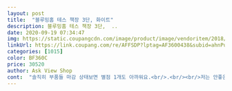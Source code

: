 ```yaml
---
layout: post 
title:  "블루밍홈 테스 책장 3단, 화이트" 
description: 블루밍홈 테스 책장 3단,  ..
date: 2020-09-19 07:34:47 
img: https://static.coupangcdn.com/image/product/image/vendoritem/2018/02/05/3225985501/73f8233b-c172-429c-8fb0-1517532a031b.jpg 
linkUrl: https://link.coupang.com/re/AFFSDP?lptag=AF3600438&subid=ahnPublicAsk&pageKey=29824379&itemId=114004315&vendorItemId=3225985501&traceid=V0-113-e3e042374ed9534e 
categories: [1015] 
color: BF360C 
price: 30520 
author: Ask View Shop 
cont:  "솔직히 부품들 마감 상태보면 별점 1개도 아까워요.<br/>.<br/><br/>저는 안좋은 리뷰들 보고도 이렇게 생긴 저렴한 책장인듯 선반인듯한 책장이 필요해서 구매했기 때문에 후회눈 하지 않아요<br/><br/> -> 가성비라고는 하지만 제품 퀄리티 보면 3만원은 좀 아깝.<br/>.<br/>2만원 중반대의 느낌<br/><br/> -> 저처럼 가성비가 중요하다 하시는 분들은 구매하셔도 괜찮고 퀄리티가 중요하신 분들은 당연히 비싸고 좋은거 구매하세요!!<br/><br/> -> 조립 전 부품 하나하나 보면 어이없을 정도의 마감이지만 조립해놓고 보면 그럴싸해요<br/>가구와 세트로 나온 책장 하나를 더 구입할 필욘 없을것 같고<br/>가구점에서 파는 퀄리티 좋은 책장이나 선반 구매하고 싶었지만 자취 중이라 비싼 가구나 부피가 큰 가구를 구매하는게 오히려 돈낭비라고 느껴져서 저렴한거 찾다가 구입했어요<br/>겉으론 깨끗해 보여도 조립 전에 부품을 물티슈로 닦으니<br/>견고해보이나 아쉽게도 스크래치들이 제법보였어요<br/>그래도만족해요<br/>그래서 이번엔 미리 신문지로 단단히 바닥을 깔고<br/>그럼에도 별점 3개를 준 건 활용도는 만족하기 때문이에요!!<br/>금방 조립하더군요.<br/> 조립 난이도가 아주 쉽대요^^<br/>기존의 가구들과 색이 안맞으면 어쩌나 했는데<br/>남편 또한 그리 스마트한 손재주의 소유자는 아니지만<br/>남편이 조립 해주었는데<br/>넣어가는 책이 다르니 제가 봐도<br/>독서실 갈 때, 학교 갈 때, 학원 갈 때마다<br/>로켓타고 금방 배송 되었구요,<br/>마치 세트로 나온 것처럼 사이즈나 색깔이 딱 맞아서<br/>먼지가 장난이 아니었어요... <br/><br/>물티슈에, 청소기에 만반의 준비를 했건만<br/>수납공간이 너무 부족한 원룸에서 생활하기 때문에 침대 옆에 협탁 대신 놓고 이것저것 올려놓기에 딱 좋아요<br/>수험생이 되니 여러 참고서 등 책이 늘어나<br/>신통하게 생각하며 아이방에 설치를 끝냈습니다.<br/><br/>아무리 책 좀 잘 꽂으라,  정리하라 해도<br/>아이 방이 침대 책상 책꽂이 모두 한 브랜드의 세트가구라<br/>올해 지나가면 이 책들 3분의 1은 다 버리고 정리할테니<br/>이번 것은 아주 깨끗해서 다 필요 없더라구요ㅎㅎㅎ<br/>일일이 꽂고 정리하고 하는게 쉽지 않겠더라구요<br/>잠시 쓴다는 생각으로 쿠팡을 뒤지다가 선택한건데<br/>저는 급하게 필요했던 제품이라 교환받지 않고 그냥 씁니다!<br/>저는 뭐든 만지기만 하면 고장내는 기적의 손이라<br/>제 경험상 지난번에 주문했던 조립식 선반은<br/>조립 간편하고 예뻐요<br/>조립 난이도는 매우 낮지만 선반 고정 나사 돌릴 때 힘이 많이 들어요ㅠㅠ<br/>조립은 여자 혼자 10<br/> -15분정도 걸렸어요<br/>지금은 컴퓨터용이지만 활용도가 높아보여요<br/>직접 보니 색깔도 너무 잘 맞아 만족합니다.<br/><br/>찌그러짐 하나 없이 와서 조립하는데 아무런 문제 없었습니다.<br/><br/>책 꽂을 곳이 더 필요해서 구입했습니다.<br/><br/>철재 기둥이 마루에 기스라도 낼까봐 막쓰는 이불까지 깔아놓고<br/>특히 칸간격을 본인사용목적에 맞게 조절가능해서 좋아요<br/>" 
---
```


